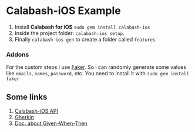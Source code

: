 # Calabash-iOS Example


1. Install **Calabash for iOS** `sudo gem install calabash-ios`
2. Inside the project folder: `calabash-ios setup`.
3. Finally `calabash-ios gen` to create a folder called `features`

### Addons

For the custom steps i use [Faker](https://github.com/stympy/faker). So i can randomly generate some
values like `emails`, `names`, `password`, etc. You need to install it with `sudo gem install faker`


## Some links
1. [Calabash-iOS API](https://github.com/calabash/calabash-ios/wiki/Calabash-iOS-Ruby-API)
2. [Gherkin](https://github.com/cucumber/cucumber/wiki/Gherkin)
3. [Doc. about Given-When-Then](https://github.com/cucumber/cucumber/wiki/Given-When-Then)
